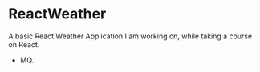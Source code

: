 # ReactWeather

A basic React Weather Application I am working on, while taking a course on React.


- MQ.
